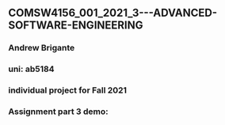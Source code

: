 ## COMSW4156_001_2021_3---ADVANCED-SOFTWARE-ENGINEERING

### Andrew Brigante

### uni: ab5184

### individual project for Fall 2021

### Assignment part 3 demo:

### <in progress>
